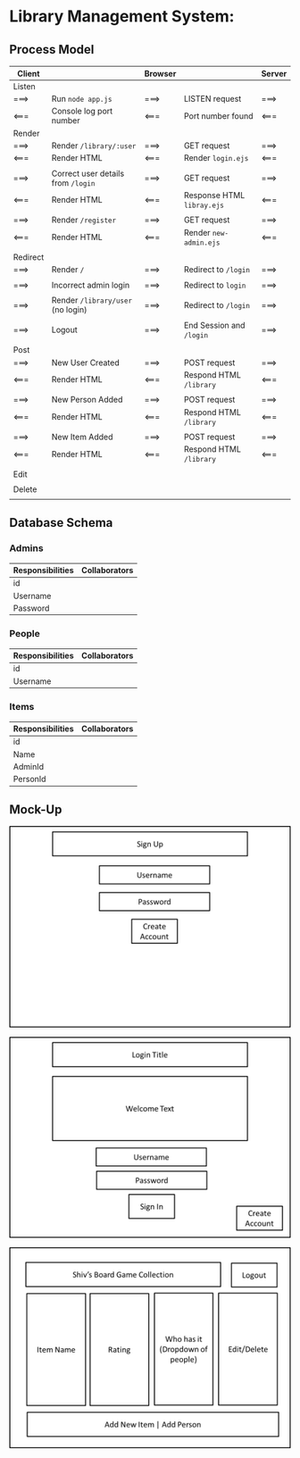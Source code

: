 # Library Management System:

## Process Model

Client | | Browser | | Server
---| --- |--- |--- | ---
Listen | | | | 
===> | Run `node app.js` | ===> | LISTEN request | ===>
<===| Console log port number | <=== | Port number found | <===
Render | | | | 
===> | Render `/library/:user` | ===> | GET request | ===>
<===| Render HTML | <=== | Render `login.ejs` | <===
| | | | 
===> | Correct user details from `/login` | ===> | GET request | ===>
<===| Render HTML | <=== | Response HTML `libray.ejs` | <===
 | | | | 
===> | Render `/register` | ===> | GET request | ===>
<===| Render HTML | <=== | Render `new-admin.ejs` | <===
| | | | 
Redirect | | | | 
===> | Render `/` | ===> | Redirect to `/login` | ===>
 | | | |
===> | Incorrect admin login | ===> | Redirect to `login` | ===>
 | | | |
 ===> | Render `/library/user` (no login) | ===> | Redirect to `/login` | ===>
  | | | |
   ===> | Logout | ===> | End Session and `/login` | ===>
  | | | |
Post | | | | 
===> | New User Created | ===> | POST request | ===>
<===| Render HTML | <=== | Respond HTML `/library` | <===
| | | | 
===> | New Person Added | ===> | POST request | ===>
<===| Render HTML | <=== | Respond HTML `/library` | <===
| | | | 
===> | New Item Added | ===> | POST request | ===>
<===| Render HTML | <=== | Respond HTML `/library` | <===
| | | | 
Edit | | | 
 | | | |
Delete | | |
| | | | 

## Database Schema

### Admins
Responsibilities | Collaborators
--- | ---
id | 
Username | 
Password | 

### People
Responsibilities | Collaborators
--- | ---
id | 
Username | 

### Items
Responsibilities | Collaborators
--- | ---
id | 
Name | 
AdminId | 
PersonId | 


## Mock-Up

![new-amdin-ejs](./images/mockup-new-admin.png)

![login-ejs](./images/mockup-login.png)

![library-ejs](./images/mockup-library.png)